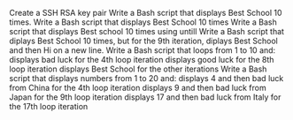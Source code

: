 Create a SSH RSA key pair
Write a Bash script that displays Best School 10 times.
Write a Bash script that displays Best School 10 times
Write a Bash script that displays Best school 10 times using untill
Write a Bash script that diplays Best School 10 times, but for the 9th iteration,
diplays Best School and then Hi on a new line.
Write a Bash script that loops from 1 to 10 and:
		displays bad luck for the 4th loop iteration
		displays good luck for the 8th loop iteration
		displays Best School for the other iterations
Write a Bash script that displays numbers from 1 to 20 and:
		displays 4 and then bad luck from China for the 4th loop iteration
		displays 9 and then bad luck from Japan for the 9th loop iteration
		displays 17 and then bad luck from Italy for the 17th loop iteration

